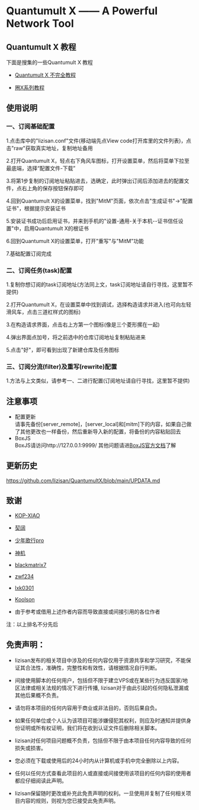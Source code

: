 # Quantumult X  —— A Powerful Network Tool

## Quantumult X 教程

下面是搜集的一些Quantumult X 教程

* [Quantumult X 不完全教程](https://www.notion.so/Quantumult-X-1d32ddc6e61c4892ad2ec5ea47f00917#4cd9bf57eb914320baa0956ee7f50fc0https://www.notion.so/Quantumult-X-1d32ddc6e61c4892ad2ec5ea47f00917#4cd9bf57eb914320baa0956ee7f50fc0)

* [圈X系列教程](https://youtube.com/playlist?list=PLjqZWxLDYP3t12BpTjBvrDCbyJkYNxzwE)

## 使用说明

### 一、订阅基础配置

1.点击库中的"lizisan.conf"文件(移动端先点View code打开库里的文件列表)，点击"raw"获取真实地址，复制地址备用

2.打开Quantumult X，轻点右下角风车图标，打开设置菜单，然后将菜单下拉至最底端，选择“配置文件-下载”
 
3.将第1步复制的订阅地址粘贴进去，选确定，此时弹出订阅后添加进去的配置文件，点右上角的保存按钮保存即可

4.回到Quantumult X的设置菜单，找到"MitM"页面，依次点击"生成证书"→"配置证书"，根据提示安装证书

5.安装证书成功后启用证书，并来到手机的"设置-通用-关于本机--证书信任设置"中，启用Quantumult X的根证书

6.回到Quantumult X的设置菜单，打开"重写"与"MitM"功能

7.基础配置订阅完成

### 二、订阅任务(task)配置

1.复制你想订阅的task订阅地址(方法同上文，task订阅地址请自行寻找，这里暂不提供)

2.打开Quantumult X，在设置菜单中找到调试，选择构造请求并进入(也可向左轻滑风车，点击三道杠样式的图标)

3.在构造请求界面，点击右上方第一个图标(像是三个菱形摞在一起)

4.弹出界面点加号，将之前选中的仓库订阅地址复制粘贴进来

5.点击"好"，即可看到出现了新建仓库及任务图标

### 三、订阅分流(filter)及重写(rewrite)配置

1.方法与上文类似，请参考一、二进行配置(订阅地址请自行寻找，这里暂不提供)

## 注意事项

* 配置更新<br>
  请事先备份[server_remote]，[server_local]和[mitm]下的内容，如果自己做了其他更改也一样备份，然后重新导入新的配置，将备份的内容粘贴回去
* BoxJS<br>
  BoxJS请访问http://127.0.0.1:9999/  其他问题请进[BoxJS官方文档](https://chavyleung.gitbook.io/boxjs/)了解

## 更新历史

https://github.com/lizisan/QuantumultX/blob/main/UPDATA.md

## 致谢

  * [KOP-XIAO](https://github.com/KOP-XIAO)

  * [契阔](https://github.com/Orz-3)

  * [少年歌行pro](https://github.com)

  * [神机](https://github.com/DivineEngine)
  
  * [blackmatrix7](https://github.com/blackmatrix7)
  
  * [zwf234](https://github.com/zwf234)
  
  * [lxk0301](https://gitee.com/lxk0301)

  * [Koolson](https://github.com/Koolson)
  
  * 由于参考或借用上述作者内容而导致直接或间接引用的各位作者

  注：以上排名不分先后


## 免责声明：

* lizisan发布的相关项目中涉及的任何内容仅用于资源共享和学习研究，不能保证其合法性，准确性，完整性和有效性，请根据情况自行判断。

* 间接使用脚本的任何用户，包括但不限于建立VPS或在某些行为违反国家/地区法律或相关法规的情况下进行传播, lizisan对于由此引起的任何隐私泄漏或其他后果概不负责。

* 请勿将本项目的任何内容用于商业或非法目的，否则后果自负。

* 如果任何单位或个人认为该项目可能涉嫌侵犯其权利，则应及时通知并提供身份证明或所有权证明，我们将在收到认证文件后删除相关脚本。

* lizisan对任何项目问题概不负责，包括但不限于由本项目任何内容导致的任何损失或损害。

* 您必须在下载或使用后的24小时内从计算机或手机中完全删除以上内容。

* 任何以任何方式查看此项目的人或直接或间接使用该项目的任何内容的使用者都应仔细阅读此声明。

* lizisan保留随时更改或补充此免责声明的权利。一旦使用并复制了任何相关项目内容的规则，则视为您已接受此免责声明。
